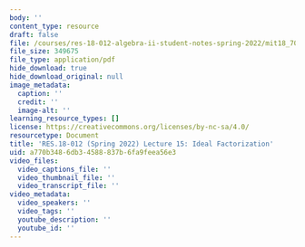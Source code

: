 ```yaml
---
body: ''
content_type: resource
draft: false
file: /courses/res-18-012-algebra-ii-student-notes-spring-2022/mit18_702s22_lec15.pdf
file_size: 349675
file_type: application/pdf
hide_download: true
hide_download_original: null
image_metadata:
  caption: ''
  credit: ''
  image-alt: ''
learning_resource_types: []
license: https://creativecommons.org/licenses/by-nc-sa/4.0/
resourcetype: Document
title: 'RES.18-012 (Spring 2022) Lecture 15: Ideal Factorization'
uid: a770b348-6db3-4588-837b-6fa9feea56e3
video_files:
  video_captions_file: ''
  video_thumbnail_file: ''
  video_transcript_file: ''
video_metadata:
  video_speakers: ''
  video_tags: ''
  youtube_description: ''
  youtube_id: ''
---
```

